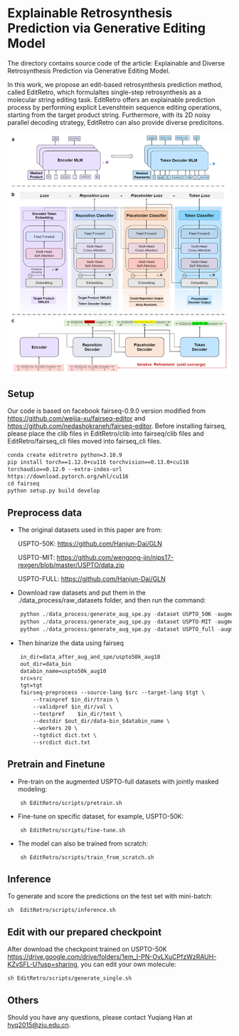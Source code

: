 # Explainable Retrosynthesis Prediction via Generative Editing Model 

The directory contains source code of the article: Explainable and Diverse Retrosynthesis Prediction via Generative Editing Model.

In this work, we propose an edit-based retrosynthesis prediction method, called EditRetro, which formulaltes single-step retrosynthesis as a molecular string editing task. EditRetro offers an explainable prediction process by performing explicit Levenshtein sequence editing operations, starting from the target product string. Furthermore, with its 2D noisy parallel decoding strategy, EditRetro can also provide diverse predicitons.

![Editing process visualization](imgs/model.png)

## Setup
Our code is based on facebook fairseq-0.9.0 version modified from https://github.com/weijia-xu/fairseq-editor and https://github.com/nedashokraneh/fairseq-editor.
Before installing fairseq, please place the clib files in EditRetro/clib into fairseq/clib files and EditRetro/fairseq_cli files moved into fairseq_cli files.

```
conda create editretro python=3.10.9
pip install torch==1.12.0+cu116 torchvision==0.13.0+cu116 torchaudio==0.12.0 --extra-index-url https://download.pytorch.org/whl/cu116
cd fairseq
python setup.py build develop
```

## Preprocess data
- The original datasets used in this paper are from:

   USPTO-50K: https://github.com/Hanjun-Dai/GLN

   USPTO-MIT: https://github.com/wengong-jin/nips17-rexgen/blob/master/USPTO/data.zip

   USPTO-FULL: https://github.com/Hanjun-Dai/GLN

- Download raw datasets and put them in the ./data_process/raw_datasets folder, and then run the command:
```python
    python ./data_process/generate_aug_spe.py -dataset USPTO_50K -augmentation 20 -processes 8
    python ./data_process/generate_aug_spe.py -dataset USPTO-MIT -augmentation 5 -processes 8
    python ./data_process/generate_aug_spe.py -dataset USPTO_full -augmentation 5 -processes 8
```
- Then binarize the data using fairseq
```shell
    in_dir=data_after_aug_and_spe/uspto50k_aug10
    out_dir=data_bin
    databin_name=uspto50k_aug10
    src=src
    tgt=tgt
    fairseq-preprocess --source-lang $src --target-lang $tgt \
        --trainpref $in_dir/train \
        --validpref $in_dir/val \
        --testpref    $in_dir/test \
        --destdir $out_dir/data-bin_$databin_name \
        --workers 20 \
        --tgtdict dict.txt \
        --srcdict dict.txt
```

## Pretrain and Finetune
- Pre-train on the augmented USPTO-full datasets with jointly masked modeling:
```shell
    sh EditRetro/scripts/pretrain.sh
```
- Fine-tune on specific dataset, for example, USPTO-50K:
```shell
    sh EditRetro/scripts/fine-tune.sh
```
- The model can also be trained from scratch:
```shell
    sh EditRetro/scripts/train_from_scratch.sh
```


## Inference
To generate and score the predictions on the test set with mini-batch:
```shell
sh  EditRetro/scripts/inference.sh
```


## Edit with our prepared checkpoint
After download the checkpoint trained on USPTO-50K https://drive.google.com/drive/folders/1em_I-PN-OvLXuCPfzWzRAUH-KZvSFL-U?usp=sharing, you can edit your own molecule:
```shell
sh EditRetro/scripts/generate_single.sh
```


<!-- 
## Citation
```
@article{han2023editretro,
	title={Explainable and Diverse Retrosynthesis Prediction via Generative Editing Model},
	author={Han, Yuqiang et al.},
	journal={},
	year={2023}
}
``` -->

## Others
Should you have any questions, please contact Yuqiang Han at hyq2015@zju.edu.cn.
